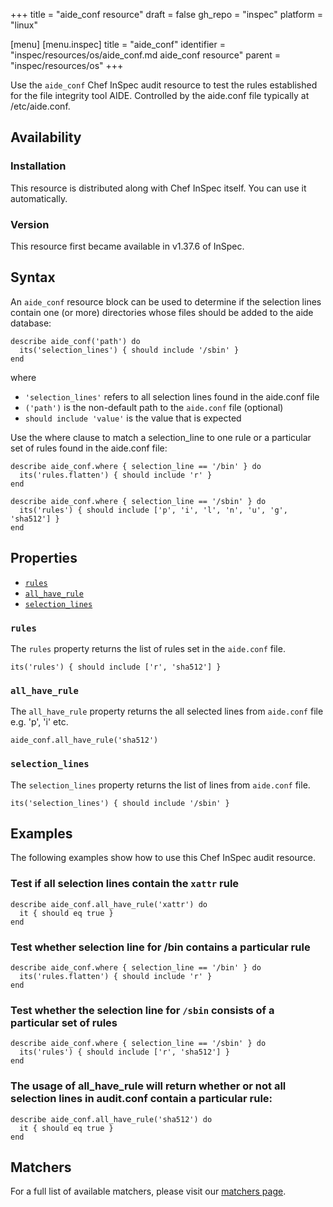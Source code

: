 +++
title = "aide_conf resource"
draft = false
gh_repo = "inspec"
platform = "linux"

[menu]
  [menu.inspec]
    title = "aide_conf"
    identifier = "inspec/resources/os/aide_conf.md aide_conf resource"
    parent = "inspec/resources/os"
+++

Use the `aide_conf` Chef InSpec audit resource to test the rules established for the file integrity tool AIDE. Controlled by the aide.conf file typically at /etc/aide.conf.

## Availability

### Installation

This resource is distributed along with Chef InSpec itself. You can use it automatically.

### Version

This resource first became available in v1.37.6 of InSpec.

## Syntax

An `aide_conf` resource block can be used to determine if the selection lines contain one (or more) directories whose files should be added to the aide database:

    describe aide_conf('path') do
      its('selection_lines') { should include '/sbin' }
    end

where

- `'selection_lines'` refers to all selection lines found in the aide.conf file
- `('path')` is the non-default path to the `aide.conf` file (optional)
- `should include 'value'` is the value that is expected

Use the where clause to match a selection_line to one rule or a particular set of rules found in the aide.conf file:

    describe aide_conf.where { selection_line == '/bin' } do
      its('rules.flatten') { should include 'r' }
    end

    describe aide_conf.where { selection_line == '/sbin' } do
      its('rules') { should include ['p', 'i', 'l', 'n', 'u', 'g', 'sha512'] }
    end

## Properties

- [`rules`](#rules)
- [`all_have_rule`](#all_have_rule)
- [`selection_lines`](#selection_lines)

### `rules`

The `rules` property returns the list of rules set in the `aide.conf` file.

    its('rules') { should include ['r', 'sha512'] }

### `all_have_rule`

The `all_have_rule` property returns the all selected lines from `aide.conf` file e.g. 'p', 'i' etc.

    aide_conf.all_have_rule('sha512')

### `selection_lines`

The `selection_lines` property returns the list of lines from `aide.conf` file.

    its('selection_lines') { should include '/sbin' }

## Examples

The following examples show how to use this Chef InSpec audit resource.

### Test if all selection lines contain the `xattr` rule

    describe aide_conf.all_have_rule('xattr') do
      it { should eq true }
    end

### Test whether selection line for /bin contains a particular rule

    describe aide_conf.where { selection_line == '/bin' } do
      its('rules.flatten') { should include 'r' }
    end

### Test whether the selection line for `/sbin` consists of a particular set of rules

    describe aide_conf.where { selection_line == '/sbin' } do
      its('rules') { should include ['r', 'sha512'] }
    end

### The usage of all_have_rule will return whether or not all selection lines in audit.conf contain a particular rule:

    describe aide_conf.all_have_rule('sha512') do
      it { should eq true }
    end

## Matchers

For a full list of available matchers, please visit our [matchers page](/inspec/matchers/).
